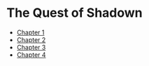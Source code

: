 # The Quest of Shadown
- [Chapter 1](chapter1.md)
- [Chapter 2](chapter2.md)
- [Chapter 3](chapter3.md)
- [Chapter 4](chapter4.md)
